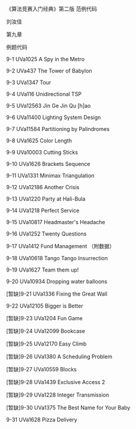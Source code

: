 ﻿《算法竞赛入门经典》第二版 范例代码

刘汝佳

第九章

例题代码

9-1 UVa1025 A Spy in the Metro

9-2 UVa437 The Tower of Babylon

9-3 UVa1347 Tour

9-4 UVa116 Unidirectional TSP

9-5 UVa12563 Jin Ge Jin Qu [h]ao

9-6 UVa11400 Lighting System Design

9-7 UVa11584 Partitioning by Palindromes

9-8 UVa1625 Color Length

9-9 UVa10003 Cutting Sticks

9-10 UVa1626 Brackets Sequence

9-11 UVa1331 Minimax Triangulation

9-12 UVa12186 Another Crisis

9-13 UVa1220 Party at Hali-Bula

9-14 UVa1218 Perfect Service

9-15 UVa10817 Headmaster's Headache

9-16 UVa1252 Twenty Questions

9-17 UVa1412 Fund Management （附数据）

9-18 UVa10618 Tango Tango Insurrection

9-19 UVa1627 Team them up!

9-20 UVa10934 Dropping water balloons

[暂缺]9-21 UVa1336 Fixing the Great Wall

9-22 UVa12105 Bigger is Better

[暂缺]9-23 UVa1204 Fun Game

[暂缺]9-24 UVa12099 Bookcase

[暂缺]9-25 UVa12170 Easy Climb

[暂缺]9-26 UVa1380 A Scheduling Problem

[暂缺]9-27 UVa10559 Blocks

[暂缺]9-28 UVa1439 Exclusive Access 2

[暂缺]9-29 UVa1228 Integer Transmission

[暂缺]9-30 UVa1375 The Best Name for Your Baby

9-31 UVa1628 Pizza Delivery
